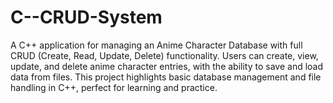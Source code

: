 # C--CRUD-System
A C++ application for managing an Anime Character Database with full CRUD (Create, Read, Update, Delete) functionality. Users can create, view, update, and delete anime character entries, with the ability to save and load data from files. This project highlights basic database management and file handling in C++, perfect for learning and practice.
